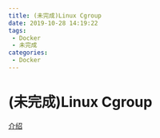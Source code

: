 ```yaml
---
title: (未完成)Linux Cgroup
date: 2019-10-28 14:19:22
tags: 
 - Docker
 - 未完成
categories: 
 - Docker
---
```

# (未完成)Linux Cgroup

[介绍](https://mp.weixin.qq.com/s?__biz=MzU1MzY4NzQ1OA==&mid=2247484140&idx=1&sn=c18a86d6a2d426f4d627dafd85f5ae3a&scene=21#wechat_redirect)
